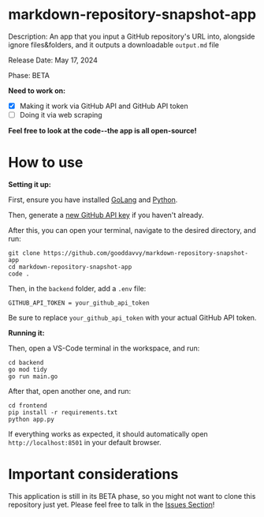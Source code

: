# markdown-repository-snapshot-app

Description: An app that you input a GitHub repository's URL into, alongside ignore files&folders, and it outputs a downloadable `output.md` file

Release Date: May 17, 2024

Phase: BETA

**Need to work on:**

- [x] Making it work via GitHub API and GitHub API token
- [ ] Doing it via web scraping

**Feel free to look at the code--the app is all open-source!**

# How to use

**Setting it up:**

First, ensure you have installed [GoLang](https://go.dev/dl/) and [Python](https://python.org/downloads/).

Then, generate a [new GitHub API key](https://github.com/settings/tokens/new) if you haven't already.

After this, you can open your terminal, navigate to the desired directory, and run:

```
git clone https://github.com/gooddavvy/markdown-repository-snapshot-app
cd markdown-repository-snapshot-app
code .
```

Then, in the `backend` folder, add a `.env` file:

```env
GITHUB_API_TOKEN = your_github_api_token

```

Be sure to replace `your_github_api_token` with your actual GitHub API token.

**Running it:**

Then, open a VS-Code terminal in the workspace, and run:

```
cd backend
go mod tidy
go run main.go
```

After that, open another one, and run:

```
cd frontend
pip install -r requirements.txt
python app.py
```

If everything works as expected, it should automatically open `http://localhost:8501` in your default browser.

# Important considerations

This application is still in its BETA phase, so you might not want to clone this repository just yet. Please feel free to talk in the [Issues Section](https://github.com/gooddavvy/markdown-repository-snapshot-app/issues)!
